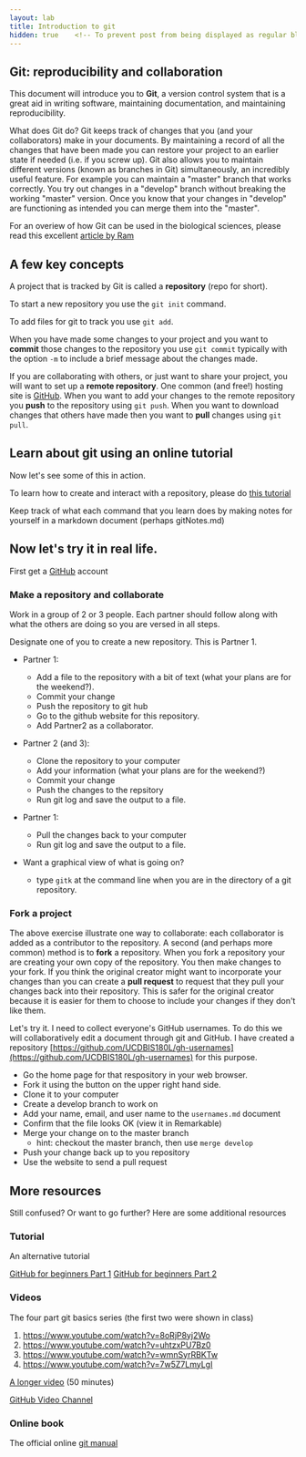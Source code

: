 ```yaml
---
layout: lab
title: Introduction to git
hidden: true    <!-- To prevent post from being displayed as regular blog post -->
---
```


## Git: reproducibility and collaboration

This document will introduce you to __Git__, a version control system that is a great aid in writing software, maintaining documentation, and maintaining reproducibility.

What does Git do?  Git keeps track of changes that you (and your collaborators) make in your documents.  By maintaining a record of all the changes that have been made you can restore your project to an earlier state if needed (i.e. if you screw up).  Git also allows you to maintain different versions (known as branches in Git) simultaneously, an incredibly useful feature.  For example you can maintain a "master" branch that works correctly.  You try out changes in a "develop" branch without breaking the working "master" version.  Once you know that your changes in "develop" are functioning as intended you can merge them into the "master".

For an overiew of how Git can be used in the biological sciences, please read this excellent [article by Ram](http://www.scfbm.org/content/8/1/7)

## A few key concepts

A project that is tracked by Git is called a __repository__ (repo for short).

To start a new repository you use the `git init` command.

To add files for git to track you use `git add`.

When you have made some changes to your project and you want to __commit__ those changes to the repository you use `git commit` typically with the option `-m` to include a brief message about the changes made.

If you are collaborating with others, or just want to share your project, you will want to set up a __remote repository__.  One common (and free!) hosting site is [GitHub](https://github.com/).  When you want to add your changes to the remote repository you __push__ to the repository using `git push`.  When you want to download changes that others have made then you want to __pull__ changes using `git pull`.

## Learn about git using an online tutorial

Now let's see some of this in action.

To learn how to create and interact with a repository, please do [this tutorial](https://try.github.io/levels/1/challenges/1)

Keep track of what each command that you learn does by making notes for yourself in a markdown document (perhaps gitNotes.md)

## Now let's try it in real life.

First get a [GitHub](https://github.com/) account

### Make a repository and collaborate

Work in a group of 2 or 3 people. Each partner should follow along with what the others are doing so you are versed in all steps.

Designate one of you to create a new repository.  This is Partner 1.

* Partner 1: 
	* Add a file to the repository with a bit of text (what your plans are for the weekend?).  
	* Commit your change
	* Push the repository to git hub
	* Go to the github website for this repository.
	* Add  Partner2 as a collaborator.

* Partner 2 (and 3):
	* Clone the repository to your computer
	* Add your information (what your plans are for the weekend?)
	* Commit your change
	* Push the changes to the repsitory
	* Run git log and save the output to a file.

* Partner 1:
	* Pull the changes back to your computer
	* Run git log and save the output to a file.

* Want a graphical view of what is going on?
	* type `gitk` at the command line when you are in the directory of a git repository.

### Fork a project

The above exercise illustrate one way to collaborate: each collaborator is added as a contributor to the repository.  A second (and perhaps more common) method is to __fork__ a repository.  When you fork a repository your are creating your own copy of the repository.  You then make changes to your fork.  If you think the original creator might want to incorporate your changes than you can create a __pull request__ to request that they pull your changes back into their repository.  This is safer for the original creator because it is easier for them to choose to include your changes if they don't like them.

Let's try it.  I need to collect everyone's GitHub usernames.  To do this we will collaboratively edit a document through git and GitHub.  I have created a repository [https://github.com/UCDBIS180L/gh-usernames](https://github.com/UCDBIS180L/gh-usernames) for this purpose.

* Go the home page for that respository in your web browser. 
* Fork it using the button on the upper right hand side.
* Clone it to your computer
* Create a develop branch to work on
* Add your name, email, and user name to the `usernames.md` document
* Confirm that the file looks OK (view it in Remarkable)
* Merge your change on to the master branch
	* hint: checkout the master branch, then use `merge develop`
* Push your change back up to you repository
* Use the website to send a pull request 

## More resources

Still confused?  Or want to go further?  Here are some additional resources

### Tutorial

An alternative tutorial

[GitHub for beginners Part 1](http://readwrite.com/2013/09/30/understanding-github-a-journey-for-beginners-part-1)
[GitHub for beginners Part 2](http://readwrite.com/2013/10/02/github-for-beginners-part-2)

### Videos

The four part git basics series (the first two were shown in class)

1. https://www.youtube.com/watch?v=8oRjP8yj2Wo
2. https://www.youtube.com/watch?v=uhtzxPU7Bz0
3. https://www.youtube.com/watch?v=wmnSyrRBKTw
4. https://www.youtube.com/watch?v=7w5Z7LmyLgI

[A longer video](https://www.youtube.com/watch?v=U8GBXvdmHT4) (50 minutes) 

[GitHub Video Channel](https://www.youtube.com/user/GitHubGuides/videos)

### Online book

The official online [git manual](http://git-scm.com/book/en/v2)
